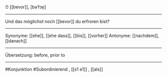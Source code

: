 ⏰ [[bevor]], [bəˈfɔɐ̯]

---
Und das möglichst noch [[bevor]] du erfroren bist?

---
Synonyme: [[ehe]], [[ehe dass]], [[bis]], [[vorher]]
Antonyme: [[nachdem]], [[danach]]

---
Übersetzung: before, prior to

---
#Konjunktion #Subordinierend
, [[s1 e1]]
, [[als]]